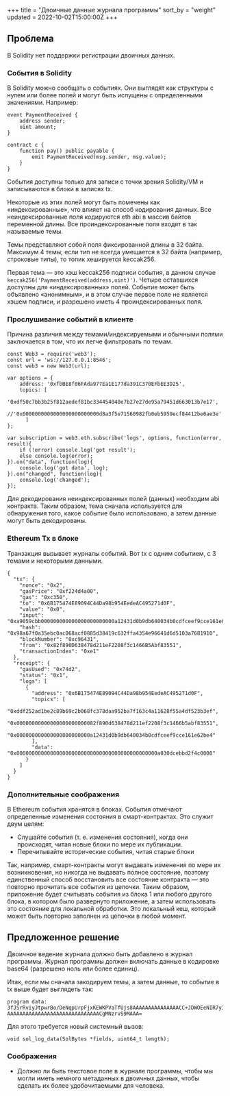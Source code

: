 +++
title = "Двоичные данные журнала программы"
sort_by = "weight"
updated = 2022-10-02T15:00:00Z
+++

## Проблема

В Solidity нет поддержки регистрации двоичных данных.

### События в Solidity

В Solidity можно сообщать о событиях. Они выглядят как структуры с нулем или более полей и могут быть испущены с определенными значениями. Например:

```
event PaymentReceived {
    address sender;
    uint amount;
}

contract c {
    function pay() public payable {
        emit PaymentReceived(msg.sender, msg.value);
    }
}
```

События доступны только для записи с точки зрения Solidity/VM и записываются в блоки в записях tx.

Некоторые из этих полей могут быть помечены как «индексированные», что влияет на способ кодирования данных. Все неиндексированные поля кодируются eth abi в массив байтов переменной длины. Все проиндексированные поля входят в так называемые темы.

Темы представляют собой поля фиксированной длины в 32 байта. Максимум 4 темы; если тип не всегда умещается в 32 байта (например, строковые типы), то топик хешируется keccak256.

Первая тема — это хэш keccak256 подписи события, в данном случае `keccak256('PaymentReceived(address,uint)')`. Четыре оставшихся доступны для «индексированных» полей. Событие может быть объявлено «анонимным», и в этом случае первое поле не является хэшем подписи, и разрешено иметь 4 проиндексированных поля.

### Прослушивание событий в клиенте

Причина различия между темами/индексируемыми и обычными полями заключается в том, что их легче фильтровать по темам.

```
const Web3 = require('web3');
const url = 'ws://127.0.0.1:8546';
const web3 = new Web3(url);

var options = {
    address: '0xfbBE8f06FAda977Ea1E177da391C370EFbEE3D25',
    topics: [
        '0xdf50c7bb3b25f812aedef81bc334454040e7b27e27de95a79451d663013b7e17',
        //'0x0000000000000000000000000d8a3f5e71560982fb0eb5959ecf84412be6ae3e'
      ]
};

var subscription = web3.eth.subscribe('logs', options, function(error, result){
    if (!error) console.log('got result');
    else console.log(error);
}).on("data", function(log){
    console.log('got data', log);
}).on("changed", function(log){
    console.log('changed');
});
```

Для декодирования неиндексированных полей (данных) необходим abi контракта. Таким образом, тема сначала используется для обнаружения того, какое событие было использовано, а затем данные могут быть декодированы.

### Ethereum Tx в блоке

Транзакция вызывает журналы событий. Вот tx с одним событием, с 3 темами и некоторыми данными.

```
{
  "tx": {
    "nonce": "0x2",
    "gasPrice": "0xf224d4a00",
    "gas": "0xc350",
    "to": "0x6B175474E89094C44Da98b954EedeAC495271d0F",
    "value": "0x0",
    "input": "0xa9059cbb000000000000000000000000a12431d0b9db640034b0cdfceef9cce161e62be40000000000000000000000000000000000000000000000a030dcebbd2f4c0000",
    "hash": "0x98a67f0a35ebc0ac068acf0885d38419c632ffa4354e96641d6d5103a7681910",
    "blockNumber": "0xc96431",
    "from": "0x82f890D638478d211eF2208f3c1466B5Abf83551",
    "transactionIndex": "0xe1"
  },
  "receipt": {
    "gasUsed": "0x74d2",
    "status": "0x1",
    "logs": [
      {
        "address": "0x6B175474E89094C44Da98b954EedeAC495271d0F",
        "topics": [
          "0xddf252ad1be2c89b69c2b068fc378daa952ba7f163c4a11628f55a4df523b3ef",
          "0x00000000000000000000000082f890d638478d211ef2208f3c1466b5abf83551",
          "0x000000000000000000000000a12431d0b9db640034b0cdfceef9cce161e62be4"
        ],
        "data": "0x0000000000000000000000000000000000000000000000a030dcebbd2f4c0000"
      }
    ]
  }
}
```

### Дополнительные соображения

В Ethereum события хранятся в блоках. События отмечают определенные изменения состояния в смарт-контрактах. Это служит двум целям:

- Слушайте события (т. е. изменения состояния), когда они происходят, читая новые блоки по мере их публикации.
- Перечитывайте исторические события, читая старые блоки

Так, например, смарт-контракты могут выдавать изменения по мере их возникновения, но никогда не выдавать полное состояние, поэтому единственный способ восстановить все состояние контракта — это повторно прочитать все события из цепочки. Таким образом, приложение будет считывать события из блока 1 или любого другого блока, в котором было развернуто приложение, а затем использовать это состояние для локальной обработки. Это локальный кеш, который может быть повторно заполнен из цепочки в любой момент.

## Предложенное решение

Двоичное ведение журнала должно быть добавлено в журнал программы. Журнал программы должен включать данные в кодировке base64 (разрешено ноль или более единиц).

Итак, если мы сначала закодируем темы, а затем данные, то событие в tx выше будет выглядеть так:

```
program data: 3fJSrRviyJtpwrBo/DeNqpUrpFjxKEWKPVaTfUjs8AAAAAAAAAAAAAAACC+JDWOEeNIR7yII88FGa1q/g1UQAAAAAAAAAAAAAAAKEkMdC522QANLDN/O75zOFh5ivk AAAAAAAAAAAAAAAAAAAAAAAAAAAAAACgMNzrvS9MAAA=
```

Для этого требуется новый системный вызов:

```
void sol_log_data(SolBytes *fields, uint64_t length);
```

### Соображения

- Должно ли быть текстовое поле в журнале программы, чтобы мы могли иметь немного метаданных в двоичных данных, чтобы сделать их более удобочитаемыми для человека.
